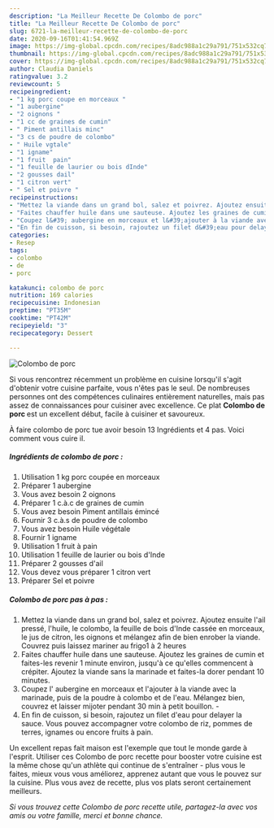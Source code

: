 ```yaml
---
description: "La Meilleur Recette De Colombo de porc"
title: "La Meilleur Recette De Colombo de porc"
slug: 6721-la-meilleur-recette-de-colombo-de-porc
date: 2020-09-16T01:41:54.969Z
image: https://img-global.cpcdn.com/recipes/8adc988a1c29a791/751x532cq70/colombo-de-porc-photo-principale-de-la-recette.jpg
thumbnail: https://img-global.cpcdn.com/recipes/8adc988a1c29a791/751x532cq70/colombo-de-porc-photo-principale-de-la-recette.jpg
cover: https://img-global.cpcdn.com/recipes/8adc988a1c29a791/751x532cq70/colombo-de-porc-photo-principale-de-la-recette.jpg
author: Claudia Daniels
ratingvalue: 3.2
reviewcount: 5
recipeingredient:
- "1 kg porc coupe en morceaux "
- "1 aubergine"
- "2 oignons "
- "1 cc de graines de cumin"
- " Piment antillais minc"
- "3 cs de poudre de colombo"
- " Huile vgtale"
- "1 igname"
- "1 fruit  pain"
- "1 feuille de laurier ou bois dInde"
- "2 gousses dail"
- "1 citron vert"
- " Sel et poivre "
recipeinstructions:
- "Mettez la viande dans un grand bol, salez et poivrez. Ajoutez ensuite l&#39;ail pressé, l&#39;huile, le colombo, la feuille de bois d&#39;Inde cassée en morceaux, le jus de citron, les oignons et mélangez afin de bien enrober la viande. Couvrez puis laissez mariner au frigo1 à 2 heures"
- "Faites chauffer huile dans une sauteuse. Ajoutez les graines de cumin et faites-les revenir 1 minute environ, jusqu&#39;à ce qu&#39;elles commencent à crépiter. Ajoutez la viande sans la marinade et faites-la dorer pendant 10 minutes. ⁣"
- "Coupez l&#39; aubergine en morceaux et l&#39;ajouter à la viande avec la marinade, puis de la poudre à colombo et de l&#39;eau. Mélangez bien, couvrez et laisser mijoter pendant 30 min à petit bouillon.⁣ ⁣"
- "En fin de cuisson, si besoin, rajoutez un filet d&#39;eau pour delayer la sauce. Vous pouvez accompagner votre colombo de riz, pommes de terres, ignames ou encore fruits à pain.⁣"
categories:
- Resep
tags:
- colombo
- de
- porc

katakunci: colombo de porc 
nutrition: 169 calories
recipecuisine: Indonesian
preptime: "PT35M"
cooktime: "PT42M"
recipeyield: "3"
recipecategory: Dessert

---
```



![Colombo de porc](https://img-global.cpcdn.com/recipes/8adc988a1c29a791/751x532cq70/colombo-de-porc-photo-principale-de-la-recette.jpg)

Si vous rencontrez récemment un problème en cuisine lorsqu'il s'agit d'obtenir votre cuisine parfaite, vous n'êtes pas le seul. De nombreuses personnes ont des compétences culinaires entièrement naturelles, mais pas assez de connaissances pour cuisiner avec excellence. Ce plat <strong> Colombo de porc </strong> est un excellent début, facile à cuisiner et savoureux.

<!--inarticleads1-->

À faire colombo de porc tue avoir besoin 13 Ingrédients et 4 pas. Voici comment vous cuire il.

##### Ingrédients de colombo de porc :

1. Utilisation 1 kg porc coupée en morceaux ⁣
1. Préparer 1 aubergine⁣
1. Vous avez besoin 2 oignons ⁣
1. Préparer 1 c.à.c de graines de cumin⁣
1. Vous avez besoin  Piment antillais émincé⁣
1. Fournir 3 c.à.s de poudre de colombo⁣
1. Vous avez besoin  Huile végétale⁣
1. Fournir 1 igname⁣
1. Utilisation 1 fruit à pain⁣
1. Utilisation 1 feuille de laurier ou bois d&#39;Inde⁣
1. Préparer 2 gousses d&#39;ail⁣
1. Vous devez vous préparer 1 citron vert⁣
1. Préparer  Sel et poivre ⁣




<!--inarticleads2-->

##### Colombo de porc pas à pas :

1. Mettez la viande dans un grand bol, salez et poivrez. Ajoutez ensuite l&#39;ail pressé, l&#39;huile, le colombo, la feuille de bois d&#39;Inde cassée en morceaux, le jus de citron, les oignons et mélangez afin de bien enrober la viande. Couvrez puis laissez mariner au frigo1 à 2 heures
1. Faites chauffer huile dans une sauteuse. Ajoutez les graines de cumin et faites-les revenir 1 minute environ, jusqu&#39;à ce qu&#39;elles commencent à crépiter. Ajoutez la viande sans la marinade et faites-la dorer pendant 10 minutes. ⁣
1. Coupez l&#39; aubergine en morceaux et l&#39;ajouter à la viande avec la marinade, puis de la poudre à colombo et de l&#39;eau. Mélangez bien, couvrez et laisser mijoter pendant 30 min à petit bouillon.⁣ - ⁣
1. En fin de cuisson, si besoin, rajoutez un filet d&#39;eau pour delayer la sauce. Vous pouvez accompagner votre colombo de riz, pommes de terres, ignames ou encore fruits à pain.⁣




<!--inarticleads1-->

<p>
Un excellent repas fait maison est l'exemple que tout le monde garde à l'esprit. Utiliser ces Colombo de porc recette pour booster votre cuisine est la même chose qu'un athlète qui continue de s'entraîner - plus vous le faites, mieux vous vous améliorez, apprenez autant que vous le pouvez sur la cuisine. Plus vous avez de recette, plus vos plats seront certainement meilleurs.
</p>

<p>
<i>Si vous trouvez cette Colombo de porc recette utile, partagez-la avec vos amis ou votre famille, merci et bonne chance.</i>
</p>
